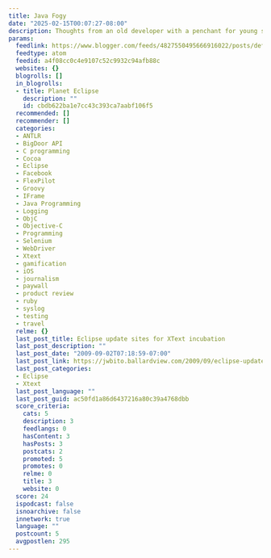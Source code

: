 ```yaml
---
title: Java Fogy
date: "2025-02-15T00:07:27-08:00"
description: Thoughts from an old developer with a penchant for young startups
params:
  feedlink: https://www.blogger.com/feeds/4827550495666916022/posts/default/-/Eclipse
  feedtype: atom
  feedid: a4f08cc0c4e9107c52c9932c94afb88c
  websites: {}
  blogrolls: []
  in_blogrolls:
  - title: Planet Eclipse
    description: ""
    id: cbdb622ba1e7cc43c393ca7aabf106f5
  recommended: []
  recommender: []
  categories:
  - ANTLR
  - BigDoor API
  - C programming
  - Cocoa
  - Eclipse
  - Facebook
  - FlexPilot
  - Groovy
  - IFrame
  - Java Programming
  - Logging
  - ObjC
  - Objective-C
  - Programming
  - Selenium
  - WebDriver
  - Xtext
  - gamification
  - iOS
  - journalism
  - paywall
  - product review
  - ruby
  - syslog
  - testing
  - travel
  relme: {}
  last_post_title: Eclipse update sites for XText incubation
  last_post_description: ""
  last_post_date: "2009-09-02T07:18:59-07:00"
  last_post_link: https://jwbito.ballardview.com/2009/09/eclipse-update-sites-for-xtext.html
  last_post_categories:
  - Eclipse
  - Xtext
  last_post_language: ""
  last_post_guid: ac50fd1a86d6437216a80c39a4768dbb
  score_criteria:
    cats: 5
    description: 3
    feedlangs: 0
    hasContent: 3
    hasPosts: 3
    postcats: 2
    promoted: 5
    promotes: 0
    relme: 0
    title: 3
    website: 0
  score: 24
  ispodcast: false
  isnoarchive: false
  innetwork: true
  language: ""
  postcount: 5
  avgpostlen: 295
---
```

